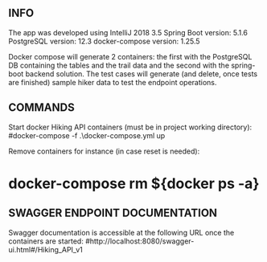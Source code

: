 <h2>INFO</h2>
The app was developed using IntelliJ 2018 3.5
Spring Boot version: 5.1.6
PostgreSQL version: 12.3
docker-compose version: 1.25.5

Docker compose will generate 2 containers: the first with the PostgreSQL DB containing the tables and the trail data and
the second with the spring-boot backend solution.
The test cases will generate (and delete, once tests are finished) sample hiker data to test the endpoint operations.

<h2>COMMANDS</h2>
Start docker Hiking API containers (must be in project working directory):
#docker-compose -f .\docker-compose.yml up

Remove containers for instance (in case reset is needed):
# docker-compose rm ${docker ps -a}

<h2>SWAGGER ENDPOINT DOCUMENTATION</h2>
Swagger documentation is accessible at the following URL once the containers are started:
#http://localhost:8080/swagger-ui.html#/Hiking_API_v1
